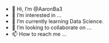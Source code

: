 - 👋 Hi, I’m @AaronBa3
- 👀 I’m interested in ...
- 🌱 I’m currently learning Data Science.
- 💞️ I’m looking to collaborate on ...
- 📫 How to reach me ...

<!---
AaronBa3/AaronBa3 is a ✨ special ✨ repository because its `README.md` (this file) appears on your GitHub profile.
You can click the Preview link to take a look at your changes.
--->
